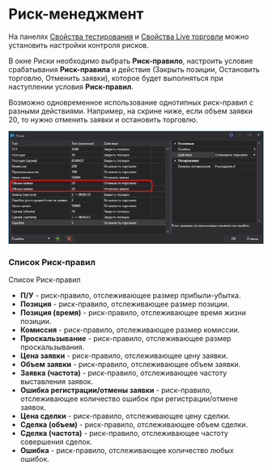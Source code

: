 # Риск\-менеджмент

На панелях [Свойства тестирования](Designer_Properties_emulation.md) и [Свойства Live торговли](Designer_Properties_Live.md) можно установить настройки контроля рисков.

В окне Риски необходимо выбрать **Риск\-правило**, настроить условие срабатывания **Риск\-правила** и действие (Закрыть позиции, Остановить торговлю, Отменить заявки), которое будет выполняться при наступлении условия **Риск\-правил**.

Возможно одновременное использование однотипных риск-правил с разными действиями. Например, на скрине ниже, если объем заявки 20, то нужно отменить заявки и остановить торговлю.

![Designer Risk Rule](../images/Designer_Risk_Rule.png)

### Список Риск\-правил

Список Риск\-правил

- **П\/У** \- риск\-правило, отслеживающее размер прибыли\-убытка.
- **Позиция** \- риск\-правило, отслеживающее размер позиции.
- **Позиция (время)** \- риск\-правило, отслеживающее время жизни позиции.
- **Комиссия** \- риск\-правило, отслеживающее размер комиссии.
- **Проскальзывание** \- риск\-правило, отслеживающее размер проскальзывания.
- **Цена заявки** \- риск\-правило, отслеживающее цену заявки.
- **Объем заявки** \- риск\-правило, отслеживающее объем заявки.
- **Заявка (частота)** \- риск\-правило, отслеживающее частоту выставления заявок.
- **Ошибка регистрации/отмены заявки** - риск-правило, отслеживающее количество ошибок при регистрации/отмене заявок.
- **Цена сделки** \- риск\-правило, отслеживающее цену сделки.
- **Сделка (объем)** \- риск\-правило, отслеживающее объем сделки.
- **Сделка (частота)** \- риск\-правило, отслеживающее частоту совершения сделок.
- **Ошибка** - риск-правило, отслеживающее количество любых ошибок.
